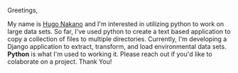 Greetings, 

My name is <u>Hugo Nakano</u> and I'm interested in utilizing python to work on large  data sets. So far, I've used python to create a text based application to copy a collection of files to multiple directories. Currently, I'm developing a Django application to extract, transform, and load environmental data sets. <b>Python</b> is what I'm used to working it. Please reach out if you'd like to colaborate on a project. Thank You!


<!---
HugoNak240/HugoNak240 is a ✨ special ✨ repository because its `README.md` (this file) appears on your GitHub profile.
You can click the Preview link to take a look at your changes.
--->
